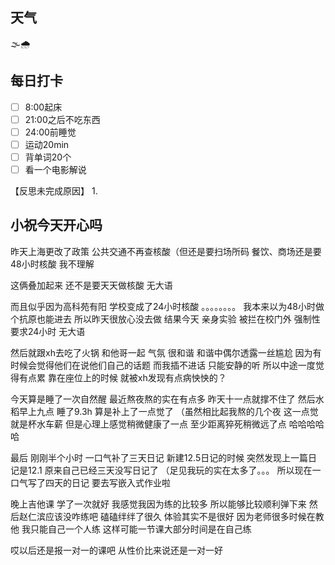 ## 天气
🌫️🌧️



## 每日打卡

- [ ] 8:00起床
- [ ] 21:00之后不吃东西
- [ ] 24:00前睡觉
- [ ] 运动20min
- [ ] 背单词20个
- [ ] 看一个电影解说

【反思未完成原因】
1. 

## 小祝今天开心吗

昨天上海更改了政策
公共交通不再查核酸（但还是要扫场所码
餐饮、商场还是要48小时核酸
我不理解

这俩叠加起来
还不是要天天做核酸
无大语

而且似乎因为高科苑有阳
学校变成了24小时核酸
。。。。。。。。
我本来以为48小时做个抗原也能进去
所以昨天很放心没去做
结果今天
亲身实验
被拦在校门外
强制性要求24小时
无大语

然后就跟xh去吃了火锅
和他哥一起
气氛
很和谐
和谐中偶尔透露一丝尴尬
因为有时候会觉得他们在说他们自己的话题
而我插不进话
只能安静的听
所以中途一度觉得有点累
靠在座位上的时候
就被xh发现有点病怏怏的？


今天算是睡了一次自然醒
最近熬夜熬的实在有点多
昨天十一点就撑不住了
然后水稻早上九点
睡了9.3h
算是补上了一点觉了
（虽然相比起我熬的几个夜
这一点觉就是杯水车薪
但是心理上感觉稍微健康了一点
至少距离猝死稍微远了点
哈哈哈哈哈

最后
刚刚半个小时
一口气补了三天日记
新建12.5日记的时候
突然发现上一篇日记是12.1
原来自己已经三天没写日记了
（足见我玩的实在太多了。。。
所以现在一口气写了四天的日记
要去写嵌入式作业啦


晚上吉他课
学了一次就好
我感觉我因为练的比较多
所以能够比较顺利弹下来
然后赵仁滨应该没咋练吧
磕磕绊绊了很久
体验其实不是很好
因为老师很多时候在教他
我只能自己一个人练
这样可能一节课大部分时间是在自己练

哎以后还是报一对一的课吧
从性价比来说还是一对一好
